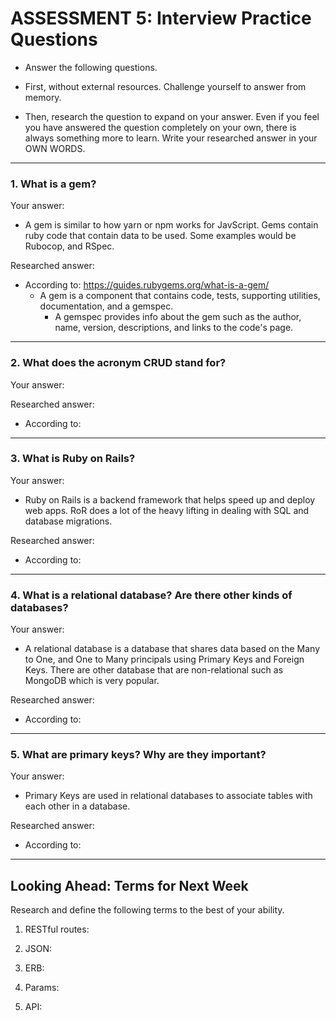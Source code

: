 # ASSESSMENT 5: Interview Practice Questions

* Answer the following questions.

* First, without external resources. Challenge yourself to answer from memory.

* Then, research the question to expand on your answer. Even if you feel you have 
answered the question completely on your own, there is always something more to 
learn. Write your researched answer in your OWN WORDS.

---
<!-- ----------------------------------------------------------------------- -->

### 1. What is a gem?

Your answer:
* A gem is similar to how yarn or npm works for JavScript. Gems contain ruby 
code that contain data to be used. Some examples would be Rubocop, and RSpec.

Researched answer:
* According to: https://guides.rubygems.org/what-is-a-gem/
  * A gem is a component that contains code, tests, supporting utilities, 
  documentation, and a gemspec.
    * A gemspec provides info about the gem such as the author, name, version, 
    descriptions, and links to the code's page.

---
<!-- ----------------------------------------------------------------------- -->
### 2. What does the acronym CRUD stand for?

Your answer:

Researched answer:
* According to:

---
<!-- ----------------------------------------------------------------------- -->
### 3. What is Ruby on Rails?

Your answer:
* Ruby on Rails is a backend framework that helps speed up and deploy web apps.
RoR does a lot of the heavy lifting in dealing with SQL and database migrations.

Researched answer:
* According to:

---
<!-- ----------------------------------------------------------------------- -->
### 4. What is a relational database? Are there other kinds of databases?

Your answer:
* A relational database is a database that shares data based on the Many to One,
and One to Many principals using Primary Keys and Foreign Keys. There are other
database that are non-relational such as MongoDB which is very popular.

Researched answer:
* According to:

---
<!-- ----------------------------------------------------------------------- -->
### 5. What are primary keys? Why are they important?

Your answer:
* Primary Keys are used in relational databases to associate tables with each 
other in a database. 

Researched answer:
* According to:

---
<!-- ----------------------------------------------------------------------- -->
## Looking Ahead: Terms for Next Week

Research and define the following terms to the best of your ability.

1. RESTful routes:

2. JSON:

3. ERB:

4. Params:

5. API:
